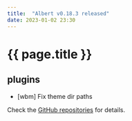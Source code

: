 ```yaml
---
title:  "Albert v0.18.3 released"
date: 2023-01-02 23:30
---
```


# {{ page.title }}

## plugins

* [wbm] Fix theme dir paths

Check the [GitHub repositories](https://github.com/albertlauncher/albert/commits/v0.18.3) for details.

